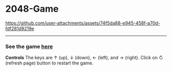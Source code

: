 # 2048-Game

https://github.com/user-attachments/assets/74f5da88-e945-458f-a70d-fdf281d9219e

---


### See the game [here](https://tsimurkurchyshyn.github.io/2048-Game/)

**Controls**
The keys are ↑ (up), ↓ (down), ← (left), and → (right). Click on ↻ (refresh page) button to restart the game.
